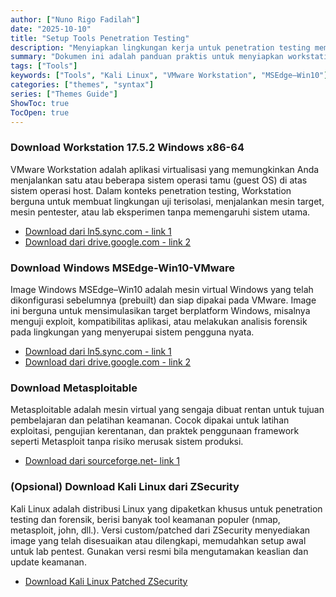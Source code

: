 ```yaml
---
author: ["Nuno Rigo Fadilah"]
date: "2025-10-10"
title: "Setup Tools Penetration Testing"
description: "Menyiapkan lingkungan kerja untuk penetration testing memerlukan kombinasi alat dan sistem yang tepat. Dalam panduan ini, Anda akan menemukan tautan unduhan untuk VMware Workstation 17.5.2, image Windows MSEdge–Win10 siap pakai untuk VMware, serta opsi Kali Linux yang telah dimodifikasi oleh ZSecurity. Semua disusun untuk mempermudah Anda membangun sistem uji keamanan yang stabil, aman, dan siap eksplorasi."
summary: "Dokumen ini adalah panduan praktis untuk menyiapkan workstation pentesting. Pembaca diberikan dua sumber unduhan untuk VMware Workstation 17.5.2 (link Sync dan Google Drive) dan dua sumber untuk image Windows MSEdge–Win10 yang siap dipakai pada VMware. Sebagai tambahan terdapat opsi untuk mengunduh Kali Linux yang telah dimodifikasi dari ZSecurity."
tags: ["Tools"]
keywords: ["Tools", "Kali Linux", "VMware Workstation", "MSEdge–Win10"]
categories: ["themes", "syntax"]
series: ["Themes Guide"]
ShowToc: true
TocOpen: true
---
```


### Download Workstation 17.5.2 Windows x86-64
VMware Workstation adalah aplikasi virtualisasi yang memungkinkan Anda menjalankan satu atau beberapa sistem operasi tamu (guest OS) di atas sistem operasi host. Dalam konteks penetration testing, Workstation berguna untuk membuat lingkungan uji terisolasi, menjalankan mesin target, mesin pentester, atau lab eksperimen tanpa memengaruhi sistem utama.

- [Download dari ln5.sync.com - link 1](https://ln5.sync.com/dl/a524d0280/fgbzw355-bzuq9n6t-yypf24kv-7rfsi8xu)
- [Download dari drive.google.com - link 2](https://drive.google.com/file/d/1z0MXYPYIYoYJKp6NubzZ2zOXlFyjnMgQ/view?usp=sharing)

### Download Windows MSEdge-Win10-VMware
Image Windows MSEdge–Win10 adalah mesin virtual Windows yang telah dikonfigurasi sebelumnya (prebuilt) dan siap dipakai pada VMware. Image ini berguna untuk mensimulasikan target berplatform Windows, misalnya menguji exploit, kompatibilitas aplikasi, atau melakukan analisis forensik pada lingkungan yang menyerupai sistem pengguna nyata.

- [Download dari ln5.sync.com - link 1](https://ln5.sync.com/dl/69a8cb2b0/view/default/11829848200004?sync_id=0#k2xyv9ke-qevy6hgz-tavwxu3c-78858267)
- [Download dari drive.google.com - link 2](https://drive.google.com/file/d/1-TIp1Jnj5avio3v_hpLiWrZgKXIDAZIU/view)

### Download Metasploitable
Metasploitable adalah mesin virtual yang sengaja dibuat rentan untuk tujuan pembelajaran dan pelatihan keamanan. Cocok dipakai untuk latihan exploitasi, pengujian kerentanan, dan praktek penggunaan framework seperti Metasploit tanpa risiko merusak sistem produksi.

- [Download dari sourceforge.net- link 1](https://sourceforge.net/projects/metasploitable)

### (Opsional) Download Kali Linux dari ZSecurity
Kali Linux adalah distribusi Linux yang dipaketkan khusus untuk penetration testing dan forensik, berisi banyak tool keamanan populer (nmap, metasploit, john, dll.). Versi custom/patched dari ZSecurity menyediakan image yang telah disesuaikan atau dilengkapi, memudahkan setup awal untuk lab pentest. Gunakan versi resmi bila mengutamakan keaslian dan update keamanan.

- [Download Kali Linux Patched ZSecurity](https://zsecurity.org/download-custom-kali)